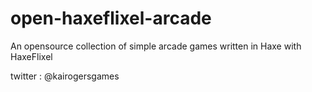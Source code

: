# open-haxeflixel-arcade
An opensource collection of simple arcade games written in Haxe with HaxeFlixel

twitter : @kairogersgames
